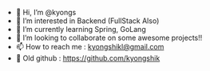 - 👋 Hi, I’m @kyongs
- 👀 I’m interested in Backend (FullStack Also)
- 🌱 I’m currently learning Spring, GoLang
- 💞️ I’m looking to collaborate on some awesome projects!!
- 📫 How to reach me : kyongshikl@gmail.com
- 🍭 Old github : https://github.com/kyongshik
<!---
kyongs/kyongs is a ✨ special ✨ repository because its `README.md` (this file) appears on your GitHub profile.
You can click the Preview link to take a look at your changes.
--->
